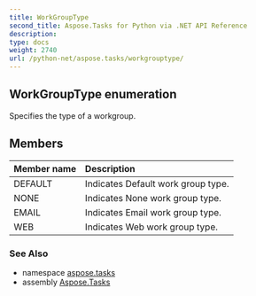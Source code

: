 ```yaml
---
title: WorkGroupType
second_title: Aspose.Tasks for Python via .NET API Reference
description: 
type: docs
weight: 2740
url: /python-net/aspose.tasks/workgrouptype/
---
```


## WorkGroupType enumeration

Specifies the type of a workgroup.

## Members
| Member name | Description |
| :- | :- |
|DEFAULT|Indicates Default work group type.|
|NONE|Indicates None work group type.|
|EMAIL|Indicates Email work group type.|
|WEB|Indicates Web work group type.|

### See Also

* namespace [aspose.tasks](/tasks/python-net/aspose.tasks/)
* assembly [Aspose.Tasks](/tasks/python-net/)

